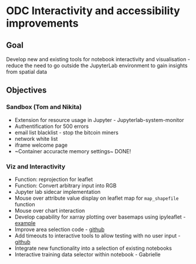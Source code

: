 # ODC Interactivity and accessibility improvements

## Goal
Develop new and existing tools for notebook interactivity and visualisation - reduce the need to go outside the JupyterLab environment to gain insights from spatial data

## Objectives
### Sandbox (Tom and Nikita)
- Extension for resource usage in Jupyter - Jupyterlab-system-monitor
- Authentification for 500 errors
- email list blacklist - stop the bitcoin miners
- network white list
- iframe welcome page
- ~Container accuracte memory settings~ DONE!
### Viz and Interactivity
- Function: reprojection for leaflet
- Function: Convert arbitrary input into RGB
- Jupyter lab sidecar implementation
- Mouse over attribute value display on leaflet map for `map_shapefile` function
- Mouse over chart interaction
- Develop capability for xarray plotting over basemaps using ipyleaflet - [example](https://github.com/jupyter-widgets/ipyleaflet/blob/master/examples/Numpy.ipynb)
- Improve area selection code - [github](https://github.com/GeoscienceAustralia/dea-notebooks/pull/482)
- Add timeouts to interactive tools to allow testing with no user input - [github](https://github.com/opendatacube/odc-tools/issues/31)
- Integrate new functionality into a selection of existing notebooks
- Interactive training data selector within notebook - Gabrielle
